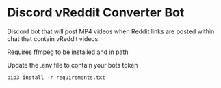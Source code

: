 # Discord vReddit Converter Bot
Discord bot that will post MP4 videos when Reddit links are posted within chat that contain vReddit videos.

Requires ffmpeg to be installed and in path

Update the .env file to contain your bots token

`pip3 install -r requirements.txt`
